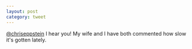 ```yaml
---
layout: post
category: tweet
---
```

[@chriseppstein](http://twitter.com/chriseppstein) I hear you! My wife and I have both commented how slow it's gotten lately.
